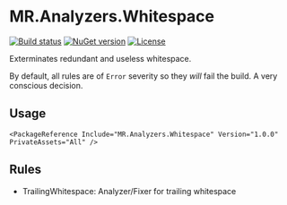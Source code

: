 # MR.Analyzers.Whitespace

[![Build status](https://img.shields.io/appveyor/ci/mrahhal/mr-attributedi/master.svg)](https://ci.appveyor.com/project/mrahhal/mr-analyzers-whitespace)
[![NuGet version](https://badge.fury.io/nu/MR.Analyzers.Whitespace.svg)](https://www.nuget.org/packages/MR.Analyzers.Whitespace)
[![License](https://img.shields.io/badge/license-MIT-blue.svg)](https://opensource.org/licenses/MIT)

Exterminates redundant and useless whitespace.

By default, all rules are of `Error` severity so they _will_ fail the build. A very conscious decision.

## Usage

```
<PackageReference Include="MR.Analyzers.Whitespace" Version="1.0.0" PrivateAssets="All" />
```

## Rules

- TrailingWhitespace: Analyzer/Fixer for trailing whitespace
